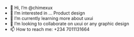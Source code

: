 - 👋 Hi, I’m @chimexux
- 👀 I’m interested in ... Product design
- 🌱 I’m currently learning more about uxui
- 💞️ I’m looking to collaborate on uxui or any graphic design
- 📫 How to reach me: +234 7011131664

<!---
chimexux/chimexux is a ✨ special ✨ repository because its `README.md` (this file) appears on your GitHub profile.
You can click the Preview link to take a look at your changes.
--->
